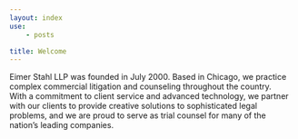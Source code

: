 ```yaml
---
layout: index
use:
    - posts

title: Welcome
---
```

Eimer Stahl LLP was founded in July 2000. Based in Chicago, we practice complex commercial litigation and counseling throughout the country.<br />
With a commitment to client service and advanced technology, we partner with our clients to provide creative solutions to sophisticated legal problems, and we are proud to serve as trial counsel for many of the nation’s leading companies.


